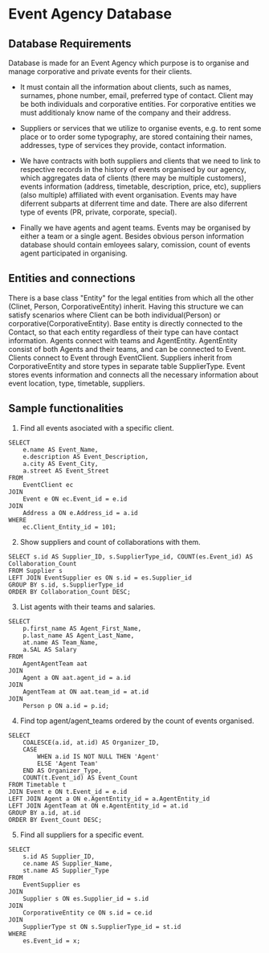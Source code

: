 # Event Agency Database

## Database Requirements

Database is made for an Event Agency which purpose is to organise and manage corporative and private events for their clients.

- It must contain all the information about clients, such as names, surnames, phone number, email, preferred type of contact. Client may be both individuals and corporative entities. For corporative entities we must additionaly know name of the company and their address.

- Suppliers or services that we utilize to organise events, e.g. to rent some place or to order some typography, are stored containing their names, addresses, type of services they provide, contact information.

- We have contracts with both suppliers and clients that we need to link to respective records in the history of events organised by our agency, which aggregates data of clients (there may be multiple customers), events information (address, timetable, description, price, etc), suppliers (also multiple) affiliated with event organisation. Events may have diferrent subparts at diferrent time and date. There are also diferrent type of events (PR, private, corporate, special). 

- Finally we have agents and agent teams. Events may be organised by either a team or a single agent. Besides obvious person information database should contain emloyees salary, comission, count of events agent participated in organising.

## Entities and connections
There is a base class "Entity" for the legal entities from which all the other (Clinet, Person, CorporativeEntity) inherit. 
Having this structure we can satisfy scenarios where Client can be both individual(Person) or corporative(CorporativeEntity).
Base entity is directly connected to the Contact, so that each entity regardless of their type can have contact information.
Agents connect with teams and AgentEntity. AgentEntity consist of both Agents and their teams, and can be connected to Event.
Clients connect to Event through EventClient.
Suppliers inherit from CorporativeEntity and store types in separate table SupplierType.
Event stores events information and connects all the necessary information about event location, type, timetable, suppliers.

## Sample functionalities
1. Find all events asociated with a specific client.
```
SELECT 
    e.name AS Event_Name,
    e.description AS Event_Description,
    a.city AS Event_City,
    a.street AS Event_Street
FROM 
    EventClient ec
JOIN 
    Event e ON ec.Event_id = e.id
JOIN 
    Address a ON e.Address_id = a.id
WHERE 
    ec.Client_Entity_id = 101;
```

2. Show suppliers and count of collaborations with them.
```
SELECT s.id AS Supplier_ID, s.SupplierType_id, COUNT(es.Event_id) AS Collaboration_Count
FROM Supplier s
LEFT JOIN EventSupplier es ON s.id = es.Supplier_id
GROUP BY s.id, s.SupplierType_id
ORDER BY Collaboration_Count DESC;
```

3. List agents with their teams and salaries.
```
SELECT 
    p.first_name AS Agent_First_Name,
    p.last_name AS Agent_Last_Name,
    at.name AS Team_Name,
    a.SAL AS Salary
FROM 
    AgentAgentTeam aat
JOIN 
    Agent a ON aat.agent_id = a.id
JOIN 
    AgentTeam at ON aat.team_id = at.id
JOIN 
    Person p ON a.id = p.id;
```

4. Find top agent/agent_teams ordered by the count of events organised.
```
SELECT 
    COALESCE(a.id, at.id) AS Organizer_ID,
    CASE 
        WHEN a.id IS NOT NULL THEN 'Agent'
        ELSE 'Agent Team'
    END AS Organizer_Type,
    COUNT(t.Event_id) AS Event_Count
FROM Timetable t
JOIN Event e ON t.Event_id = e.id
LEFT JOIN Agent a ON e.AgentEntity_id = a.AgentEntity_id
LEFT JOIN AgentTeam at ON e.AgentEntity_id = at.id
GROUP BY a.id, at.id
ORDER BY Event_Count DESC;
```

5. Find all suppliers for a specific event.
```
SELECT 
    s.id AS Supplier_ID,
    ce.name AS Supplier_Name,
    st.name AS Supplier_Type
FROM 
    EventSupplier es
JOIN 
    Supplier s ON es.Supplier_id = s.id
JOIN 
    CorporativeEntity ce ON s.id = ce.id
JOIN 
    SupplierType st ON s.SupplierType_id = st.id
WHERE 
    es.Event_id = x;
```

